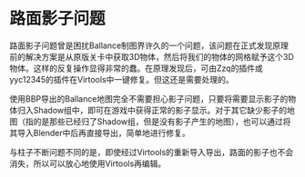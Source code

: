 # 路面影子问题

路面影子问题曾是困扰Ballance制图界许久的一个问题，该问题在正式发现原理前的解决方案是从原版关卡中获取3D物体，然后将我们的物体的网格赋予这个3D物体。这样的反复操作显得非常的蠢。在原理发现后，可由Zzq的插件或yyc12345的插件在Virtools中一键修复。但这还是需要处理的。

使用BBP导出的Ballance地图完全不需要担心影子问题，只要将需要显示影子的物体归入Shadow组中，即可在游戏中获得正常的影子显示。对于其它缺少影子的地图（指的是那些已经归了Shadow组，但是没有影子产生的地图），也可以通过将其导入Blender中后再直接导出，简单地进行修复。

与柱子不断问题不同的是，即使经过Virtools的重新导入导出，路面的影子也不会消失，所以可以放心地使用Virtools再编辑。
